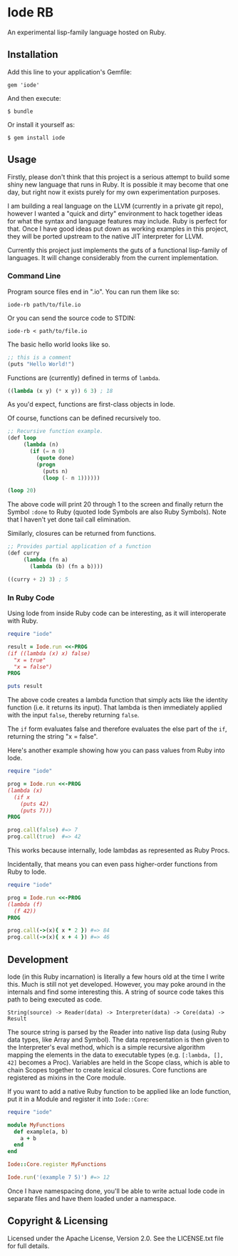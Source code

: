 # Iode RB

An experimental lisp-family language hosted on Ruby.

## Installation

Add this line to your application's Gemfile:

    gem 'iode'

And then execute:

    $ bundle

Or install it yourself as:

    $ gem install iode

## Usage

Firstly, please don't think that this project is a serious attempt to build
some shiny new language that runs in Ruby. It is possible it may become that
one day, but right now it exists purely for my own experimentation purposes.

I am building a real language on the LLVM (currently in a private git repo),
however I wanted a "quick and dirty" environment to hack together ideas for
what the syntax and language features may include. Ruby is perfect for that.
Once I have good ideas put down as working examples in this project, they will
be ported upstream to the native JIT interpreter for LLVM.

Currently this project just implements the guts of a functional lisp-family of
languages. It will change considerably from the current implementation.

### Command Line

Program source files end in ".io". You can run them like so:

```
iode-rb path/to/file.io
```

Or you can send the source code to STDIN:

```
iode-rb < path/to/file.io
```

The basic hello world looks like so.

``` lisp
;; this is a comment
(puts "Hello World!")
```

Functions are (currently) defined in terms of `lambda`.

``` lisp
((lambda (x y) (* x y)) 6 3) ; 18
```

As you'd expect, functions are first-class objects in Iode.

Of course, functions can be defined recursively too.

``` lisp
;; Recursive function example.
(def loop
     (lambda (n)
       (if (= n 0)
         (quote done)
         (progn
           (puts n)
           (loop (- n 1))))))

(loop 20)
```

The above code will print 20 through 1 to the screen and finally return the
Symbol `:done` to Ruby (quoted Iode Symbols are also Ruby Symbols). Note that
I haven't yet done tail call elimination.

Similarly, closures can be returned from functions.

``` lisp
;; Provides partial application of a function
(def curry
     (lambda (fn a)
       (lambda (b) (fn a b))))

((curry + 2) 3) ; 5
```


### In Ruby Code

Using Iode from inside Ruby code can be interesting, as it will interoperate
with Ruby.

``` ruby
require "iode"

result = Iode.run <<-PROG
(if ((lambda (x) x) false)
  "x = true"
  "x = false")
PROG

puts result
```

The above code creates a lambda function that simply acts like the identity
function (i.e. it returns its input). That lambda is then immediately applied
with the input `false`, thereby returning `false`.

The `if` form evaluates false and therefore evaluates the else part of the
`if`, returning the string "x = false".

Here's another example showing how you can pass values from Ruby into Iode.

``` ruby
require "iode"

prog = Iode.run <<-PROG
(lambda (x)
  (if x
    (puts 42)
    (puts 7)))
PROG

prog.call(false) #=> 7
prog.call(true)  #=> 42
```

This works because internally, Iode lambdas as represented as Ruby Procs.

Incidentally, that means you can even pass higher-order functions from Ruby
to Iode.

``` ruby
require "iode"

prog = Iode.run <<-PROG
(lambda (f)
  (f 42))
PROG

prog.call(->(x){ x * 2 }) #=> 84
prog.call(->(x){ x + 4 }) #=> 46
```

## Development

Iode (in this Ruby incarnation) is literally a few hours old at the time I
write this. Much is still not yet developed. However, you may poke around in
the internals and find some interesting this. A string of source code takes
this path to being executed as code.

    String(source) -> Reader(data) -> Interpreter(data) -> Core(data) -> Result

The source string is parsed by the Reader into native lisp data (using Ruby
data types, like Array and Symbol). The data representation is then given to
the Interpreter's eval method, which is a simple recursive algorithm mapping
the elements in the data to executable types (e.g. `[:lambda, [], 42]` becomes
a Proc). Variables are held in the Scope class, which is able to chain Scopes
together to create lexical closures. Core functions are registered as mixins
in the Core module.

If you want to add a native Ruby function to be applied like an Iode function,
put it in a Module and register it into `Iode::Core`:

``` ruby
require "iode"

module MyFunctions
  def example(a, b)
    a + b
  end
end

Iode::Core.register MyFunctions

Iode.run('(example 7 5)') #=> 12
```

Once I have namespacing done, you'll be able to write actual Iode code in
separate files and have them loaded under a namespace.

## Copyright & Licensing

Licensed under the Apache License, Version 2.0. See the LICENSE.txt file for
full details.
